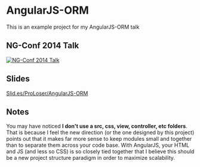 AngularJS-ORM
=============

This is an example project for my AngularJS-ORM talk

NG-Conf 2014 Talk
-----------------

[![NG-Conf 2014 Talk](http://i1.ytimg.com/vi/Iw-3qgG_ipU/0.jpg)](http://www.youtube.com/watch?v=Iw-3qgG_ipU)

Slides
------

[Slid.es/ProLoser/AngularJS-ORM](http://slid.es/proloser/angularjs-orm)

Notes
-----

You may have noticed **I don't use a src, css, view, controller, etc folders**. That is because I feel the new direction (or the one designed by this project) points out that it makes far more sense to keep modules small and together than to separate them across your code base. With AngularJS, your HTML and JS (and less so CSS) is so closely tied together that I believe this should be a new project structure paradigm in order to maximize scalability.
